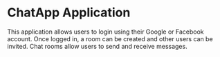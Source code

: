 # ChatApp Application

This application allows users to login using their Google or Facebook account. Once logged in, a room can be created and other users can be invited.
Chat rooms allow users to send and receive messages.
